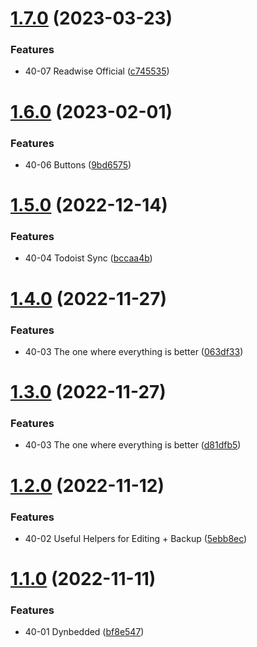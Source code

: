 # [1.7.0](https://github.com/MMoMM-org/obsidian-youtube-vault/compare/1.6.0...1.7.0) (2023-03-23)


### Features

* 40-07 Readwise Official ([c745535](https://github.com/MMoMM-org/obsidian-youtube-vault/commit/c745535b62703a638112b1a09a3154d0a081e140))

# [1.6.0](https://github.com/MMoMM-org/obsidian-youtube-vault/compare/1.5.0...1.6.0) (2023-02-01)


### Features

* 40-06 Buttons ([9bd6575](https://github.com/MMoMM-org/obsidian-youtube-vault/commit/9bd65756585cb9dc0443f5dde905be1626063c35))

# [1.5.0](https://github.com/MMoMM-org/obsidian-youtube-vault/compare/1.4.0...1.5.0) (2022-12-14)


### Features

* 40-04 Todoist Sync ([bccaa4b](https://github.com/MMoMM-org/obsidian-youtube-vault/commit/bccaa4b1305bc85b609ccc297eae7fee9b105736))

# [1.4.0](https://github.com/MMoMM-org/obsidian-youtube-vault/compare/1.3.0...1.4.0) (2022-11-27)


### Features

* 40-03 The one where everything is better ([063df33](https://github.com/MMoMM-org/obsidian-youtube-vault/commit/063df333e01e5ed17a56f0b953a7085b8190a885))

# [1.3.0](https://github.com/MMoMM-org/obsidian-youtube-vault/compare/1.2.0...1.3.0) (2022-11-27)


### Features

* 40-03 The one where everything is better ([d81dfb5](https://github.com/MMoMM-org/obsidian-youtube-vault/commit/d81dfb516d1bbebdcb2c0243aa886ea8bc5cc62c))

# [1.2.0](https://github.com/MMoMM-org/obsidian-youtube-vault/compare/1.1.0...1.2.0) (2022-11-12)


### Features

* 40-02 Useful Helpers for Editing + Backup ([5ebb8ec](https://github.com/MMoMM-org/obsidian-youtube-vault/commit/5ebb8ec80099f4e1a17ad1743d458d9580fedd27))

# [1.1.0](https://github.com/MMoMM-org/obsidian-youtube-vault/compare/1.0.0...1.1.0) (2022-11-11)


### Features

* 40-01 Dynbedded ([bf8e547](https://github.com/MMoMM-org/obsidian-youtube-vault/commit/bf8e547ebc447ac47bddcf8ff3e4e81b7171cdba))
